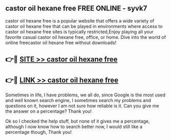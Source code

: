 ## castor oil hexane free FREE ONLINE - syvk7

castor oil hexane free is a popular website that offers a wide variety of castor oil hexane free that can be played in environments where access to castor oil hexane free sites is typically restricted,Enjoy playing all your favorite casual castor oil hexane free, office, or home. Dive into the world of online freecastor oil hexane free without downloads!

## 👉🔴 [SITE >> castor oil hexane free](http://news.freeplayer.one?title=castor_oil_hexane_free&ref=FRRE)

## 👉🔴 [LINK >> castor oil hexane free](http://news.freeplayer.one?title=castor_oil_hexane_free&ref=FREE)

Sometimes in life, I have problems, we all do, since Google is the most used and well known search engine, I sometimes search my problems and questions on it, however I am not sure how reliable is it. Can you give me the answer on a percentage? Thank you!

Ok so I checked the help stuff, but none of it gives me a percentage, although I now know how to search better now, I would still like a percentage though, Thank you!